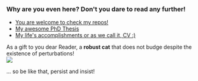### Why are you even here? Don't you dare to read any further!

- <a href="https://github.com/bblodfon?tab=repositories" target="_blank">You are welcome to check my repos!</a>
- [My awesome PhD Thesis](https://bblodfon.github.io/my-phd-thesis/)
- [My life's accomplishments or as we call it, CV :)](https://bblodfon.github.io/my-cv/cv.html)

As a gift to you dear Reader, a **robust cat** that does not budge despite the existence of perturbations!  
<img src="https://media.giphy.com/media/Vfie0DJryAde8/giphy.gif"></img>

... so be like that, persist and insist!
